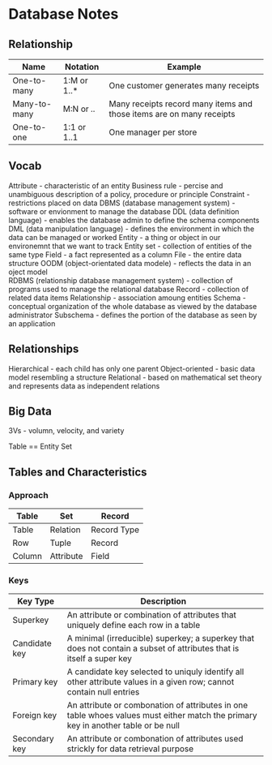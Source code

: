 Database Notes
==================

## Relationship

| Name | Notation | Example |
| --- | --- | ---|
|One-to-many | 1:M or 1..* | One customer generates many receipts |
|Many-to-many | M:N or *..* | Many receipts record many items and those items are on many receipts |
|One-to-one | 1:1 or 1..1 | One manager per store |

## Vocab

Attribute - characteristic of an entity
Business rule - percise and unambiguous description of a policy, procedure or principle
Constraint - restrictions placed on data
DBMS (database management system) - software or envionment to manage the database
DDL (data definition language) - enables the database admin to define the schema components
DML (data manipulation language) - defines the environment in which the data can be managed or worked
Entity - a thing or object in our environemnt that we want to track
Entity set - collection of entities of the same type
Field - a fact represented as a column
File - the entire data structure
OODM (object-orientated data modele) - reflects the data in an oject model  
RDBMS (relationship database management system) - collection of programs used to manage the relational database
Record - collection of related data items
Relationship - association amoung entities
Schema - conceptual organization of the whole database as viewed by the database administrator
Subschema - defines the portion of the database as seen by an application 

## Relationships

Hierarchical - each child has only one parent
Object-oriented - basic data model resembling a structure
Relational - based on mathematical set theory and represents data as independent relations

## Big Data

3Vs - volumn, velocity, and variety

Table == Entity Set

## Tables and Characteristics

### Approach 

| Table | Set | Record |
| --- | --- | --- |
| Table | Relation | Record Type |
| Row | Tuple | Record | 
| Column | Attribute | Field |

### Keys

| Key Type | Description |
| --- | --- |
| Superkey | An attribute or combination of attributes that uniquely define each row in a table |
| Candidate key | A minimal (irreducible) superkey; a superkey that does not contain a subset of attributes that is itself a super key |
| Primary key | A candidate key selected to uniquly identify all other attribute values in a given row; cannot contain null entries | 
| Foreign key | An attribute or combonation of attributes in one table whoes values must either match the primary key in another table or be null |
| Secondary key | An attribute or combonation of attributes used strickly for data retrieval purpose |
